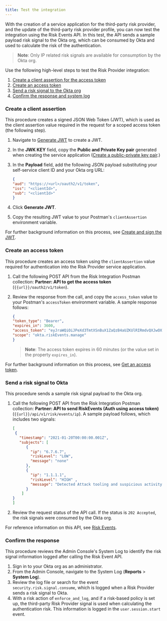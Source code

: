 ```yaml
---
title: Test the integration
---
```


With the creation of a service application for the third-party risk provider, and the update of the third-party risk provider profile, you can now test the integration using the Risk Events API. In this test, the API sends a sample payload risk signal to the Okta org, which can be consumed by Okta and used to calculate the risk of the authentication.

>**Note**: Only IP related risk signals are available for consumption by the Okta org.

Use the following high-level steps to test the Risk Provider integration:

1. [Create a client assertion for the access token](docs/guides/third-party-risk-integration/create-service-app/#create-a-public-private-key-pair)
2. [Create an access token](docs/guides/third-party-risk-integration/create-service-app/#create-a-public-private-key-pair)
3. [Send a risk signal to the Okta org](docs/guides/third-party-risk-integration/create-service-app/#create-a-public-private-key-pair)
4. [Confirm the response and system log](docs/guides/third-party-risk-integration/test-integration/)

### Create a client assertion
This procedure creates a signed JSON Web Token (JWT), which is used as the client assertion value required in the request for a scoped access token (the following step).

1. Navigate to [Generate JWT](https://www.jsonwebtoken.dev/) to create a JWT.
2. In the **JWK KEY** field, copy the **Public and Private Key pair** generated when creating the service application ([Create a public-private key pair](docs/guides/third-party-risk-integration/create-service-app/#create-a-public-private-key-pair).)
3. In the **Payload** field, add the following JSON payload substituting your self-service client ID and your Okta org URL:

    ```JSON
    {
    "aud": "https://<url>/oauth2/v1/token",
    "iss": "<clientId>",
    "sub": "<clientId>"
    }
    ```

4. Click **Generate JWT**.
5. Copy the resulting JWT value to your Postman's `clientAssertion` environment variable.

For further background information on this process, see [Create and sign the JWT](/docs/guides/implement-oauth-for-okta-serviceapp/create-sign-jwt/).

### Create an access token
This procedure creates an access token using the `clientAssertion` value required for authentication into the Risk Provider service application.

1. Call the following POST API from the Risk Integration Postman collection: **Partner: API to get the access token** (`{{url}}/oauth2/v1/token`).
2. Review the response from the call, and copy the `access_token` value to your Postman's `accessToken` environment variable. A sample response follows:

    ```JSON
    {
    "token_type": "Bearer",
    "expires_in": 3600,
    "access_token": "eyJraWQiOiJPeXd3TmtXSnBuX1ZaQzB4aUZKUlRIRmdvQXJwOXBaSkROZktiZG4wemVBIiwiYWxnIjoiUlMyNTYifQ.eyJ2ZXIiOjEsImp0aSI6IkFULlYwbHNUVVUxT3RIMlotOWhGcXExSlhteEF5ZXBqWVc0YXVLSnlwTjJiRTgiLCJpc3MiOiJodHRwczovL2R1ZmZpZWxkLm9rdGFwcmV2aWV3LmNvbSIsImF1ZCI6Imh0dHBzOi8vZHVmZmllbGQub2t0YXByZXZpZXcuY29tIiwic3ViIjoiMG9hYWFib3l4c2JyV2RzazgxZDYiLCJpYXQiOjE2MTEzNDcwNDAsImV4cCI6MTYxMTM1MDY0MCwiY2lkIjoiMG9hYWFib3l4c2JyV2RzazgxZDYiLCJzY3AiOlsib2t0YS5yaXNrRXZlbnRzLm1hbmFnZSJdfQ.YUYhkfj-vjW2zEWIfhdcqMMONRVUV81gdia1wf3C2HZ7qMG6u8aGsRpdaMBotHOeno3ECQupf_hcWpUOPJ6OJX1Zdycn6ui7nDcIar6JfSs6VoyOf_e4pNnj2iBPEy9_F4qlk08Z4tBPL9XMMzUnFKL3ZfMTspBNFwpzXAlrj_wzhDS2TrE0O2Z5EAQc1hKmx7cbCOPOmhtbHDjB1OYDiKlK1Z2OlXvHLxhHGDAVQaPf8tMMD8gqQQ3_Lxifi55gCv5h3ZfVyrJtfZK5v3ZrfapK1u1JbvjvJ2fvjUce0Lf2Jl0Gq8nwD0SZZTYdDxcwJny0F1rjq_FDulaBc0JrUw",
    "scope": "okta.riskEvents.manage"
    }
    ```
    >**Note**: The access token expires in 60 minutes (or the value set in the property `expires_in`).

For further background information on this process, see [Get an access token](/docs/guides/implement-oauth-for-okta-serviceapp/get-access-token/).

### Send a risk signal to Okta
This procedure sends a sample risk signal payload to the Okta org.

1. Call the following POST API from the Risk Integration Postman collection: **Partner: API to send RiskEvents (Auth using access token)** (`{{url}}/api/v1/risk/events/ip`). A sample payload follows, which includes two signals:

    ```JSON
    [
     {
       "timestamp": "2021-01-20T00:00:00.001Z",
       "subjects": [
          {
            "ip": "6.7.6.7",
            "riskLevel": "LOW",
            "message": "none"
          },
          {
            "ip": "1.1.1.1",
            "riskLevel": "HIGH" ,
            "message": "Detected Attack tooling and suspicious activity"
          }
        ]
    }
    ]
    ```

2. Review the request status of the API call. If the status is `202 Accepted`, the risk signals were consumed by the Okta org.

For reference information on this API, see [Risk Events](/docs/reference/api/risk-events).

### Confirm the response
This procedure reviews the Admin Console's System Log to identify the risk signal information logged after calling the Risk Event API.

1. Sign in to your Okta org as an administrator.
2. From the Admin Console, navigate to the System Log (**Reports** > **System Log**).
3. Review the log file or search for the event `security.risk.signal.consume`, which is logged when a Risk Provider sends a risk signal to Okta.
4. With a risk action of `enforce_and_log`, and if a risk-based policy is set up, the third-party Risk Provider signal is used when calculating the authentication risk. This information is logged in the `user.session.start` event.